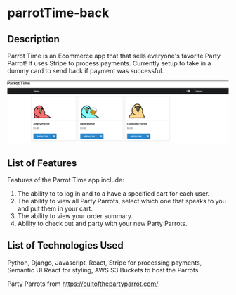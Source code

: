 # parrotTime-back

## Description

Parrot Time is an Ecommerce app that that sells everyone's favorite Party Parrot! It uses Stripe to process payments. Currently setup to take in a dummy card to send back if payment was successful.


![](images/partyparrots.png)


## List of Features 

Features of the Parrot Time app include: 
1) The ability to to log in and to a have a specified cart for each user.
2) The ability to view all Party Parrots, select which one that speaks to you and put them in your cart.
3) The ability to view your order summary.
4) Ability to check out and party with your new Party Parrots.

## List of Technologies Used

Python, Django, Javascript, React, Stripe for processing payments, Semantic UI React for styling, AWS S3 Buckets to host the Parrots.

Party Parrots from https://cultofthepartyparrot.com/
